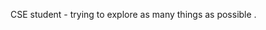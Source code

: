CSE student - trying to explore as many things as possible . 


<!---
kamalsushank/kamalsushank is a ✨ special ✨ repository because its `README.md` (this file) appears on your GitHub profile.
You can click the Preview link to take a look at your changes.
--->
